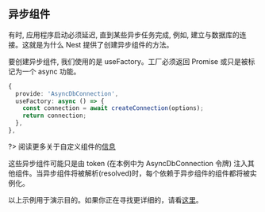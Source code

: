 ## 异步组件

有时, 应用程序启动必须延迟, 直到某些异步任务完成, 例如, 建立与数据库的连接。这就是为什么 Nest 提供了创建异步组件的方法。

要创建异步组件, 我们使用的是 useFactory。工厂必须返回 Promise 或只是被标记为一个 async 功能。


```typescript
{
  provide: 'AsyncDbConnection',
  useFactory: async () => {
    const connection = await createConnection(options);
    return connection;
  },
},
```

?> 阅读更多关于自定义组件的[信息](/4.5/dependencyinjection)

这些异步组件可能只是由 token (在本例中为 AsyncDbConnection 令牌) 注入其他组件。当异步组件将被解析(resolved)时，每个依赖于异步组件的组件都将被实例化。

以上示例用于演示目的。如果你正在寻找更详细的，请看[这里](/4.5/sqltypeorm)。

